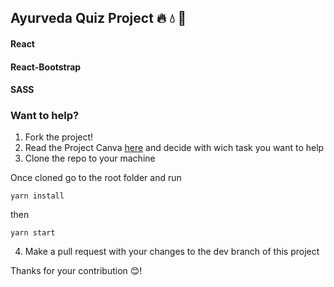 ## Ayurveda Quiz Project 🔥 💧 🍃

#### React
#### React-Bootstrap
#### SASS

### Want to help?

1. Fork the project!
2. Read the Project Canva [here](https://github.com/Rugleh/ayurveda-react/projects/1) and decide with wich task you want to help
3. Clone the repo to your machine

Once cloned go to the root folder and run

`yarn install`

then

`yarn start`

4. Make a pull request with your changes to the dev branch of this project

Thanks for your contribution 😊!

